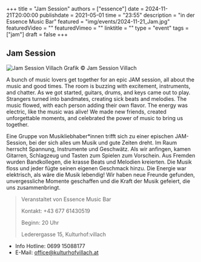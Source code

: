 +++
title = "Jam Session"
authors = ["essence"]
date = 2024-11-21T20:00:00
publishdate = 2021-05-01
time = "23:55"
description = "in der Essence Music Bar"
featured = "img/events/2024-11-21_Jam.jpg"
featuredVideo = ""
featuredVimeo = ""
linktitle = ""
type = "event"
tags = ["jam"]
draft = false
+++

## Jam Session 

![Jam Session Villach](/img/events/2024-11-21_Jam.jpg)
Grafik © Jam Session Villach

A bunch of music lovers get together for an epic JAM session, all about the music and good times. The room is buzzing with excitement, instruments, and chatter. As we got started, guitars, drums, and keys came out to play. Strangers turned into bandmates, creating sick beats and melodies. The music flowed, with each person adding their own flavor. The energy was electric, like the music was alive! We made new friends, created unforgettable moments, and celebrated the power of music to bring us together.

Eine Gruppe von Musikliebhaber*innen trifft sich zu einer epischen JAM-Session, bei der sich alles um Musik und gute Zeiten dreht. Im Raum herrscht Spannung, Instrumente und Geschwätz. Als wir anfingen, kamen Gitarren, Schlagzeug und Tasten zum Spielen zum Vorschein. Aus Fremden wurden Bandkollegen, die krasse Beats und Melodien kreierten. Die Musik floss und jeder fügte seinen eigenen Geschmack hinzu. Die Energie war elektrisch, als wäre die Musik lebendig! Wir haben neue Freunde gefunden, unvergessliche Momente geschaffen und die Kraft der Musik gefeiert, die uns zusammenbringt.


> Veranstaltet von Essence Music Bar
> 
> Kontakt: +43 677 61430519
>
> Beginn: 20 Uhr
>
> Lederergasse 15, Kulturhof:villach






- Info Hotline: 0699 15088177 
- E-Mail: office@kulturhofvillach.at

